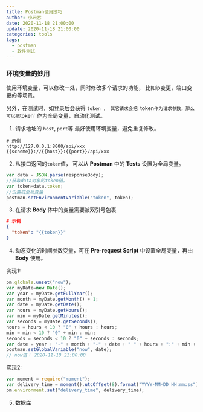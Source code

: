 ```yaml
---
title: Postman使用技巧
author: 小云吞
date: 2020-11-18 21:00:00
update: 2020-11-18 21:00:00
categories: tools
tags: 
  - postman
  - 软件测试
---
```


### 环境变量的妙用

使用环境变量，可以修改一处，同时修改多个请求的功能， 比如ip变更，端口变更的等场景。

另外，在测试时，如登录后会获得 `token ， 其它请求会把 `token` 作为请求参数，那么可以把 `token` 作为全局变量，自动化测试。

1. 请求地址的 `host`, `port`等 最好使用环境变量，避免重复修改。
  ```
  # 示例
  http://127.0.0.1:8000/api/xxx
  {{scheme}}://{{host}}:{{port}}/api/xxx
  ```

2. 从接口返回的`token`值， 可以从 **Postman** 中的 **Tests** 设置为全局变量。
  ```javascript
  var data = JSON.parse(responseBody);
  //获取data对象的token值。
  var token=data.token;
  //设置成全局变量
  postman.setEnvironmentVariable("token", token);
  ```

3. 在请求 **Body** 体中的变量需要被双引号包裹
  ```json
  # 示例
  {
    "token": "{{token}}"
  }
  ```
4. 动态变化的时间参数变量，可在 **Pre-request Script** 中设置全局变量，再由 **Body** 使用。

  实现1:
  ```javascript
  pm.globals.unset("now");
  var myDate=new Date();
  var year = myDate.getFullYear();
  var month = myDate.getMonth() + 1;
  var date = myDate.getDate();
  var hours = myDate.getHours();
  var min = myDate.getMinutes();
  var seconds = myDate.getSeconds();
  hours = hours < 10 ? "0" + hours : hours;
  min = min < 10 ? "0" + min : min;
  seconds = seconds < 10 ? "0" + seconds : seconds;
  var date = year + "-" + month + "-" + date + " " + hours + ":" + min + ":" + seconds;
  postman.setGlobalVariable("now", date);
  // now值： 2020-11-18 21:00:00
  ```

  实现2:
  ```javascript
  var moment = require("moment");
  var delivery_time = moment().utcOffset(8).format("YYYY-MM-DD HH:mm:ss");
  pm.environment.set("delivery_time", delivery_time);
  ```
5. 数据库
